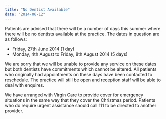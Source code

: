 ```yaml
---
title: "No Dentist Available"
date: "2014-06-12"
---
```


Patients are advised that there will be a number of days this summer where there will be no dentists available at the practice. The dates in question are as follows:

- Friday, 27th June 2014 (1 day)
- Monday, 4th August to Friday, 8th August 2014 (5 days)

We are sorry that we will be unable to provide any service on these dates but both dentists have commitments which cannot be altered. All patients who originally had appointments on these days have been contacted to reschedule. The practice will still be open and reception staff will be able to deal with enquires.

We have arranged with Virgin Care to provide cover for emergency situations in the same way that they cover the Christmas period. Patients who do require urgent assistance should call 111 to be directed to another provider.
